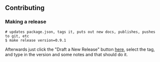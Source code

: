 ## Contributing

### Making a release

```
# updates package.json, tags it, puts out new docs, publishes, pushes to git, etc
$ make release version=0.9.1
```

Afterwards just click the "Draft a New Release" button [here](https://github.com/naturalatlas/node-gdal/releases), select the tag, and type in the version and some notes and that should do it.